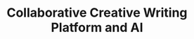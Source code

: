 ---
title: Collaborative Creative Writing Platform and AI
description: This portal will be where people in the Mindplex Community can work together on creative writing and develop stories in an interactive way while the AI assists content creators and the Mindplex Community in the process of shaping storylines. The later versions will include Storytelling Virtual characters (AI).
color: bg-[#26BB73]
---